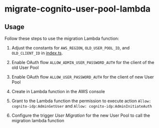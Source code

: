 # migrate-cognito-user-pool-lambda

## Usage

Follow these steps to use the migration Lambda function:

1. Adjust the constants for `AWS_REGION`, `OLD_USER_POOL_ID`, and `OLD_CLIENT_ID` in [index.ts](src/index.ts).

2. Enable OAuth flow `ALLOW_ADMIN_USER_PASSWORD_AUTH` for the client of the old User Pool

3. Enable OAuth flow `ALLOW_USER_PASSWORD_AUTH` for the client of new User Pool

4. Create in Lambda function in the AWS console

5. Grant to the Lambda function the permission to execute action `Allow: cognito-idp:AdminGetUser` and `Allow: cognito-idp:AdminInitiateAuth`

6. Configure the trigger _User Migration_ for the new User Pool to call the migration lambda function

